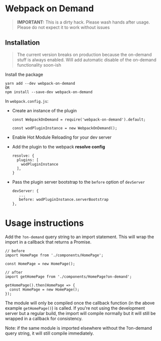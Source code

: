 # Webpack on Demand

> **IMPORTANT:** This is a dirty hack. Please wash hands after usage.
Please do not expect it to work without issues


## Installation

> The current version breaks on production because the on-demand stuff
is always enabled. Will add automatic disable of the on-demand
functionality soon-ish

Install the package

```
yarn add --dev webpack-on-demand
OR
npm install --save-dev webpack-on-demand
```

In `webpack.config.js`:

 - Create an instance of the plugin

   ```
   const WebpackOnDemand = require('webpack-on-demand').default;

   const wodPluginInstance = new WebpackOnDemand();
   ```

 - Enable Hot Module Reloading for your dev server

 - Add the plugin to the webpack **resolve config**
   ```
   resolve: {
     plugins: [
       wodPluginInstance
     ],
   }
   ```

 - Pass the plugin server bootstrap to the `before` option of `devServer`
   ```
   devServer: {
      ...
      before: wodPluginInstance.serverBootstrap
   },
   ```

# Usage instructions

Add the `?on-demand` query string to an import statement. This will wrap
the import in a callback that returns a Promise.

```
// before
import HomePage from './components/HomePage';

const HomePage = new HomePage();

// after
import getHomePage from './components/HomePage?on-demand';

getHomePage().then(HomePage => {
  const HomePage = new HomePage();
});
```

The module will only be compiled once the callback function (in the
above example `getHomePage()`) is called. If you're not using the
development server but a regular build, the import will compile
normally but it will still be wrapped in a callback for consistency.

Note: if the same module is imported elsewhere without the ?on-demand
query string, it will still compile immediately.
